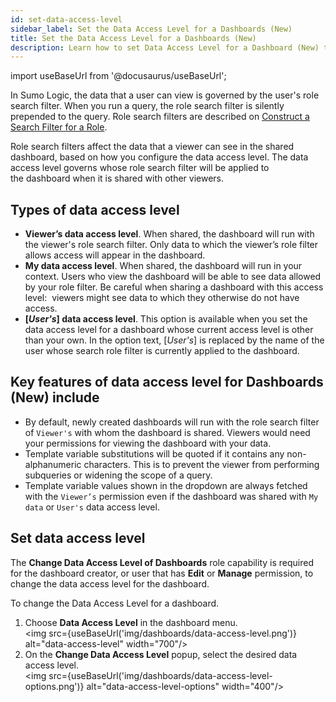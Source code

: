 ```yaml
---
id: set-data-access-level
sidebar_label: Set the Data Access Level for a Dashboards (New)
title: Set the Data Access Level for a Dashboards (New)
description: Learn how to set Data Access Level for a Dashboard (New) to control the data that the user can see.
---
```


import useBaseUrl from '@docusaurus/useBaseUrl';


In Sumo Logic, the data that a user can view is governed by the user's role search filter. When you run a query, the role search filter is silently prepended to the query. Role search filters are described on [Construct a Search Filter for a Role](/docs/manage/users-roles/roles/construct-search-filter-for-role.md).

Role search filters affect the data that a viewer can see in the shared dashboard, based on how you configure the data access level. The data access level governs whose role search filter will be applied to the dashboard when it is shared with other viewers.

## Types of data access level

* **Viewer’s data access level**. When shared, the dashboard will run with the viewer's role search filter. Only data to which the viewer’s role filter allows access will appear in the dashboard. 
* **My data access level**. When shared, the dashboard will run in your context. Users who view the dashboard will be able to see data allowed by your role filter. Be careful when sharing a dashboard with this access level:  viewers might see data to which they otherwise do not have access.
* **[*User's*] data access level**. This option is available when you set the data access level for a dashboard whose current access level is other than your own. In the option text, [*User's*] is replaced by the name of the user whose search role filter is currently applied to the dashboard.

## Key features of data access level for Dashboards (New) include

- By default, newly created dashboards will run with the role search filter of `Viewer's` with whom the dashboard is shared. Viewers would need your permissions for viewing the dashboard with your data.
- Template variable substitutions will be quoted if it contains any non-alphanumeric characters. This is to prevent the viewer from performing subqueries or widening the scope of a query.
- Template variable values shown in the dropdown are always fetched with the `Viewer’s` permission even if the dashboard was shared with `My data` or `User's` data access level.

## Set data access level

The **Change Data Access Level of Dashboards** role capability is required for the dashboard creator, or user that has **Edit** or **Manage** permission, to change the data access level for the dashboard.

To change the Data Access Level for a dashboard.
1. Choose **Data Access Level** in the dashboard menu.<br/><img src={useBaseUrl('img/dashboards/data-access-level.png')} alt="data-access-level" width="700"/>
1. On the **Change Data Access Level** popup, select the desired data access level.<br/><img src={useBaseUrl('img/dashboards/data-access-level-options.png')} alt="data-access-level-options" width="400"/>
